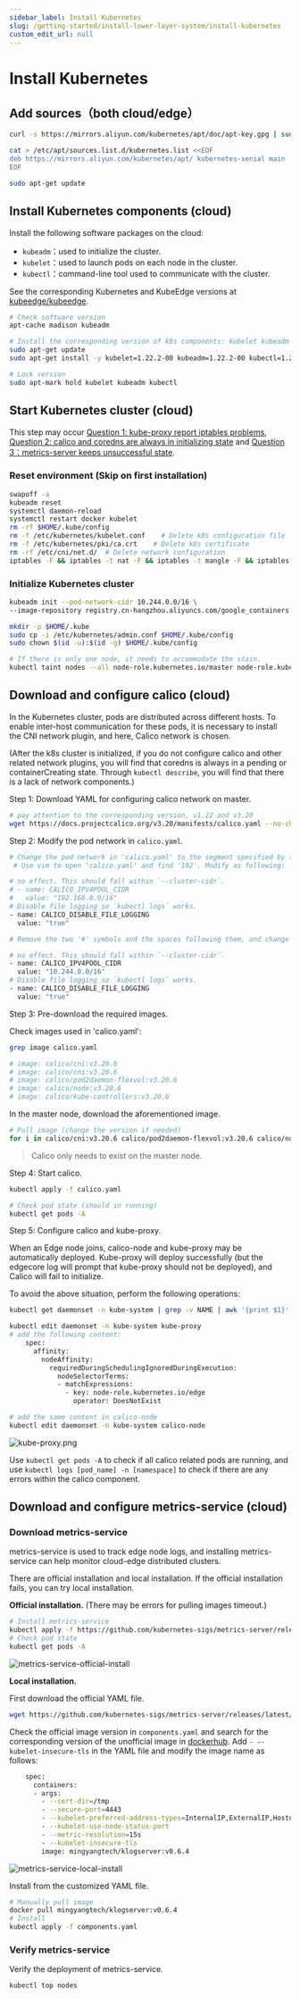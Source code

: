 ```yaml
---
sidebar_label: Install Kubernetes
slug: /getting-started/install-lower-layer-system/install-kubernetes
custom_edit_url: null
---
```


# Install Kubernetes


##  Add sources（both cloud/edge）
```bash
curl -s https://mirrors.aliyun.com/kubernetes/apt/doc/apt-key.gpg | sudo apt-key add -

cat > /etc/apt/sources.list.d/kubernetes.list <<EOF
deb https://mirrors.aliyun.com/kubernetes/apt/ kubernetes-xenial main
EOF

sudo apt-get update
```

## Install Kubernetes components (cloud)

Install the following software packages on the cloud:
- `kubeadm`：used to initialize the cluster.
- `kubelet`：used to launch pods on each node in the cluster.
- `kubectl`：command-line tool used to communicate with the cluster.

See the corresponding Kubernetes and KubeEdge versions at [kubeedge/kubeedge](https://github.com/kubeedge/kubeedge).
```bash
# Check software version
apt-cache madison kubeadm

# Install the corresponding version of k8s components: kubelet kubeadm kubectl
sudo apt-get update
sudo apt-get install -y kubelet=1.22.2-00 kubeadm=1.22.2-00 kubectl=1.22.2-00 

# Lock version
sudo apt-mark hold kubelet kubeadm kubectl
```

## Start Kubernetes cluster (cloud)

This step may occur [Question 1: kube-proxy report iptables problems](/docs/getting-started/install-lower-layer-system/faqs#question-1-kube-proxy-report-iptables-problems), [Question 2: calico and coredns are always in initializing state](/docs/getting-started/install-lower-layer-system/faqs#question-2-calico-and-coredns-are-always-in-initializing-state) and [Question 3：metrics-server keeps unsuccessful state](/docs/getting-started/install-lower-layer-system/faqs#question-3-metrics-server-keeps-unsuccessful-state).

### Reset environment (Skip on first installation)

```bash
swapoff -a
kubeadm reset
systemctl daemon-reload
systemctl restart docker kubelet
rm -rf $HOME/.kube/config
rm -f /etc/kubernetes/kubelet.conf    # Delete k8s configuration file
rm -f /etc/kubernetes/pki/ca.crt    # Delete k8s certificate
rm -rf /etc/cni/net.d/  # Delete network configuration
iptables -F && iptables -t nat -F && iptables -t mangle -F && iptables -X
```

### Initialize Kubernetes cluster

```bash
kubeadm init --pod-network-cidr 10.244.0.0/16 \
--image-repository registry.cn-hangzhou.aliyuncs.com/google_containers

mkdir -p $HOME/.kube
sudo cp -i /etc/kubernetes/admin.conf $HOME/.kube/config
sudo chown $(id -u):$(id -g) $HOME/.kube/config

# If there is only one node, it needs to accommodate the stain.
kubectl taint nodes --all node-role.kubernetes.io/master node-role.kubernetes.io/master-
```

## Download and configure calico (cloud)

In the Kubernetes cluster, pods are distributed across different hosts. 
To enable inter-host communication for these pods, it is necessary to install the CNI network plugin, and here, Calico network is chosen.

(After the k8s cluster is initialized, if you do not configure calico and other related network plugins, 
you will find that coredns is always in a pending or containerCreating state. 
Through `kubectl describe`, you will find that there is a lack of network components.)


Step 1: Download YAML for configuring calico network on master.

```bash
# pay attention to the corresponding version, v1.22 and v3.20
wget https://docs.projectcalico.org/v3.20/manifests/calico.yaml --no-check-certificate
```

Step 2: Modify the pod network in `calico.yaml`.

```bash
# Change the pod network in 'calico.yaml' to the segment specified by the option '--pod-network-cidr' during kubeadm init.
 # Use vim to open 'calico.yaml' and find '192'. Modify as following:

# no effect. This should fall within `--cluster-cidr`.
# - name: CALICO_IPV4POOL_CIDR
#   value: "192.168.0.0/16"
# Disable file logging so `kubectl logs` works.
- name: CALICO_DISABLE_FILE_LOGGING
  value: "true"

# Remove the two '#' symbols and the spaces following them, and change 192.168.0.0/16 to 10.244.0.0/16, as follows:

# no effect. This should fall within `--cluster-cidr`.
- name: CALICO_IPV4POOL_CIDR
  value: "10.244.0.0/16"
# Disable file logging so `kubectl logs` works.
- name: CALICO_DISABLE_FILE_LOGGING
  value: "true"
```

Step 3: Pre-download the required images.

Check images used in 'calico.yaml':
```bash
grep image calico.yaml

# image: calico/cni:v3.20.6
# image: calico/cni:v3.20.6
# image: calico/pod2daemon-flexvol:v3.20.6
# image: calico/node:v3.20.6
# image: calico/kube-controllers:v3.20.6
```

In the master node, download the aforementioned image.
```bash
# Pull image (change the version if needed)
for i in calico/cni:v3.20.6 calico/pod2daemon-flexvol:v3.20.6 calico/node:v3.20.6 calico/kube-controllers:v3.20.6 ; do docker pull $i ; done
```

> Calico only needs to exist on the master node.

Step 4: Start calico.
```bash
kubectl apply -f calico.yaml

# Check pod state (should in running)
kubectl get pods -A
```

Step 5: Configure calico and kube-proxy.


When an Edge node joins, calico-node and kube-proxy may be automatically deployed. 
Kube-proxy will deploy successfully (but the edgecore log will prompt that kube-proxy should not be deployed), 
and Calico will fail to initialize. 

To avoid the above situation, perform the following operations:

```bash
kubectl get daemonset -n kube-system | grep -v NAME | awk '{print $1}' |xargs -n 1 kubectl patch daemonset -n kube-system --type='json' -p='[{"op":"replace","path":"/spec/template/spec/affinity","value":{"nodeAffinity":{"requireDuringSchedulingIgnoredDuringExecution":{"nodeSelectorTerms":[{"matchExpressions":[{"key":"node-role.kubernetes.io/edge","operator":"DoesNotExist"}]}]}}}}]'

kubectl edit daemonset -n kube-system kube-proxy
# add the following content:
    spec:
      affinity:
        nodeAffinity:
          requiredDuringSchedulingIgnoredDuringExecution:
            nodeSelectorTerms:
            - matchExpressions:
              - key: node-role.kubernetes.io/edge
                operator: DoesNotExist

# add the same content in calico-node
kubectl edit daemonset -n kube-system calico-node
```

![kube-proxy.png](/img/install/kube-proxy.png)

Use `kubectl get pods -A` to check if all calico related pods are running, and use `kubectl logs [pod_name] -n [namespace]` to check if there are any errors within the calico component.

[//]: # (<img src="/img/install/kube-proxy.png" alt="kube-proxy" style="zoom:60%;" />)


## Download and configure metrics-service (cloud)

### Download metrics-service

metrics-service is used to track edge node logs, 
and installing metrics-service can help monitor cloud-edge distributed clusters.

There are official installation and local installation. 
If the official installation fails, you can try local installation.

**Official installation.** (There may be errors for pulling images timeout.)
```bash
# Install metrics-service
kubectl apply -f https://github.com/kubernetes-sigs/metrics-server/releases/latest/download/components.yaml
# Check pod state
kubectl get pods -A
```

![metrics-service-official-install](/img/install/metrics-service-official-install.png)

**Local installation.**

First download the official YAML file.
```bash
wget https://github.com/kubernetes-sigs/metrics-server/releases/latest/download/components.yaml
```

Check the official image version in `components.yaml` and search for the corresponding version of the unofficial image in [dockerhub](https://hub.docker.com/). Add `- --kubelet-insecure-tls` in the YAML file and modify the image name as follows:
```bash
    spec:
      containers:
      - args:
        - --cert-dir=/tmp
        - --secure-port=4443
        - --kubelet-preferred-address-types=InternalIP,ExternalIP,Hostname
        - --kubelet-use-node-status-port
        - --metric-resolution=15s
        - --kubelet-insecure-tls
        image: mingyangtech/klogserver:v0.6.4
```

![metrics-service-local-install](/img/install/metrics-service-local-install.png)

Install from the customized YAML file.
```bash
# Manually pull image
docker pull mingyangtech/klogserver:v0.6.4
# Install
kubectl apply -f components.yaml
```

### Verify metrics-service

Verify the deployment of metrics-service.

```bash
kubectl top nodes
```


